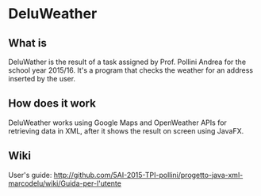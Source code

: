 # DeluWeather
## What is
DeluWather is the result of a task assigned by Prof. Pollini Andrea for the school year 2015/16.
It's a program that checks the weather for an address inserted by the user.

## How does it work
DeluWeather works using Google Maps and OpenWeather APIs for retrieving data in XML, after it shows the result on screen using JavaFX.

## Wiki
User's guide: http://github.com/5AI-2015-TPI-pollini/progetto-java-xml-marcodelu/wiki/Guida-per-l'utente
